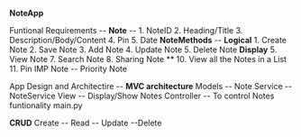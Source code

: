 **NoteApp**

Funtional Requirements --
**Note** --
    1. NoteID
    2. Heading/Title
    3. Description/Body/Content
    4. Pin
    5. Date
    **NoteMethods** --
        **Logical**
        1. Create Note
        2. Save Note
        3. Add Note
        4. Update Note
        5. Delete Note
        **Display**
        5. View Note
        7. Search Note
        8. Sharing Note **
        10. View all the Notes in a List
        11. Pin IMP Note -- Priority Note

App Design and Architectire --
**MVC architecture**
    Models -- Note
    Service -- NoteService
    View -- Display/Show Notes
    Controller -- To control Notes funtionality
    main.py

**CRUD** Create -- Read -- Update --Delete
        